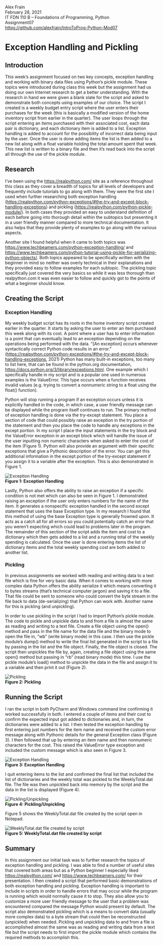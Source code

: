 Alex Frain  
February 28, 2021  
IT FDN 110 B – Foundations of Programming, Python  
Assignment07  
https://github.com/alexfrain/IntroToProg-Python-Mod07

# Exception Handling and Pickling

## Introduction
This week’s assignment focused on two key concepts, exception handling and working with binary data files using Python’s pickle module.  These topics were introduced during class this week but the assignment had us doing our own Internet research to get a better understanding.  With the research in hand we were given a blank slate for the script and asked to demonstrate both concepts using examples of our choice.  The script I created is a weekly budget entry script where the user enters their purchases for the week (this is basically a modified version of the home inventory script from earlier in the quarter).  The user loops through the script entering an items purchased with their associated cost, each data pair is dictionary, and each dictionary item is added to a list.  Exception handling is added to account for the possibility of incorrect data being input by the user.  Once the user is done adding items the list is then added to a new list along with a float variable holding the total amount spent that week.  This new list is written to a binary file and then it’s read back into the script all through the use of the pickle module.

## Research
I’ve been using the https://realpython.com/ site as a reference throughout this class as they cover a breadth of topics for all levels of developers and frequently include tutorials to go along with them.  They were the first site I used when further researching both exception handling (https://realpython.com/python-exceptions/#the-try-and-except-block-handling-exceptions) and pickling (https://realpython.com/python-pickle-module/).  In both cases they provided an easy to understand definition of each before going into thorough detail within the subtopics but presenting it in a user friendly manner compared to more technical documentation.  It also helps that they provide plenty of examples to go along with the various aspects.

Another site I found helpful when it came to both topics was https://www.techbeamers.com/python-exception-handling/ and https://www.techbeamers.com/python-tutorial-using-pickle-for-serializing-python-objects/.  Both topics appeared to be specifically written with the beginner in mind so neither was overly technical in their explanations and they provided easy to follow examples for each subtopic.  The pickling topic specifically just covered the very basics so while it was less thorough than realpython.com it was even easier to follow and quickly got to the points of what a beginner should know.

## Creating the Script
### Exception Handling
My weekly budget script has its roots in the home inventory script created earlier in the quarter.  It starts by asking the user to enter an item purchased this week along with its cost.  A point where a user has to enter information is a point that can eventually lead to an exception depending on the operations being performed with the data.  “[An exception] occurs whenever syntactically correct Python code results in an error.”  (https://realpython.com/python-exceptions/#the-try-and-except-block-handling-exceptions, 2021)  Python has many built-in exceptions, too many to list here, that can be found in the python.org documentation, https://docs.python.org/3/library/exceptions.html.  One example which I specifically handle in my script and is a popular one used in numerous examples is the ValueError.  This type occurs when a function receives invalid values (e.g. trying to convert a nonnumeric string to a float using the float() function).

Python will stop running a program if an exception occurs unless it is explicitly handled in the code, in which case, a user friendly message can be displayed while the program itself continues to run.  The primary method of exception handling is done via the try-except statement.  You place a section of code that could possibly raise an exception in the try portion of the statement and then you place the code to handle any exceptions in the except portion.  In my script I place the input statements in the try block and the ValueError exception in an except block which will handle the issue of the user inputting non numeric characters when asked to enter the cost of the item (Figure 1).  Python will also provide an argument with their specific exceptions that give a Pythonic description of the error.  You can get this additional information in the except portion of the try-except statement if you assign it to a variable after the exception.  This is also demonstrated in Figure 1.

![Exception Handling](Figure1.png "Exception Handling")  
**Figure 1: Exception Handling**

Lastly, Python also offers the ability to raise an exception if a specific condition is not met which can also be seen in Figure 1.  I demonstrated raising an exception if the user only enters numbers for the name of the item.  It generates a nonspecific exception handled in the second except statement that uses the base Exception type.  In my research I found that this method of using the base Exception type is generally frowned upon.  It acts as a catch all for all errors so you could potentially catch an error that you weren’t expecting which could lead to problems later in the program.  The remainder of this section of the script adds the item and cost to a dictionary which then gets added to a list and a running total of the weekly spending is calculated.  Once the user is done entering items the list of dictionary items and the total weekly spending cost are both added to another list.

### Pickling
In previous assignments we worked with reading and writing data to a text file which is fine for very basic data.  When it comes to working with more complex data Python offers the ability serialize it which means converting it to bytes streams (that’s technical computer jargon) and saving it to a file.  That file could be sent to someone who could convert the byte stream in the file back to data (de-serializing) that Python can work with.  Another name for this is pickling (and unpickling).

In order to use pickling in the script I had to import Python’s pickle module.  The code to pickle and unpickle data to and from a file is almost the same as reading and writing to a text file.  Create a file object using the open() method and pass in the file name for the data file and the binary mode to open the file in, “wb” (write binary mode) in this case.  I then use the pickle module’s dump() method to write the final list generated in the script to a file by passing in the list and the file object.  Finally, the file object is closed.  The script then unpickles the file by, again, creating a file object using the same open() method but passing in “rb” (read binary mode) this time.  I use the pickle module’s load() method to unpickle the data in the file and assign it to a variable and then print it out (Figure 2).

![Pickling](https://github.com/alexfrain/IntroToProg-Python-Mod07/blob/main/docs/Figure2.png "Pickling")  
**Figure 2: Pickling**

## Running the Script
I ran the script in both PyCharm and Windows command line confirming it worked successfully in both.  I entered a couple of items and their cost to confirm the expected input got added to dictionaries and, in turn, the dictionaries were added to a list.  I then tested the exception handling by first entering just numbers for the item name and received the custom error message along with Pythonic details for the general Exception class (Figure 3).  I then followed that up by entering an item name and then nonnumeric characters for the cost.  This raised the ValueError type exception and included the custom message which is also seen in Figure 3.

![Exception Handling](https://github.com/alexfrain/IntroToProg-Python-Mod07/blob/main/docs/Figure3.png "Exception Handling")  
**Figure 3: Exception Handling**

I quit entering items to the list and confirmed the final list that included the list of dictionaries and the weekly total was pickled to the WeeklyTotal.dat file.  The file was then unpickled back into memory by the script and the data in the list is displayed (Figure 4). 

![Pickling/Unpickling](https://github.com/alexfrain/IntroToProg-Python-Mod07/blob/main/docs/Figure4.png "Pickling/Unpickling")  
**Figure 4: Pickling/Unpickling**

Figure 5 shows the WeeklyTotal.dat file created by the script open in Notepad.

![WeeklyTotal.dat file created by script](https://github.com/alexfrain/IntroToProg-Python-Mod07/blob/main/docs/Figure5.png "WeeklyTotal.dat file created by script")  
**Figure 5: WeeklyTotal.dat file created by script**

## Summary
In this assignment our initial task was to further research the topics of exception handling and pickling.  I was able to find a number of useful sites that covered both areas but as a Python beginner I especially liked https://realpython.com/ and https://www.techbeamers.com/ for their presentation.  I then created a script that performed basic demonstrations of both exception handling and pickling.  Exception handling is important to include in scripts in order to handle errors that may occur while the program is running which would normally cause it to stop.  They also allow you to customize a more user friendly message to the user that a problem was encountered compared the message Python would present by default.  The script also demonstrated pickling which is a means to convert data (usually more complex data) to a byte stream that could then be reconstructed (unpickled) when needed.  Pickling and unpickling data to and from a file is accomplished almost the same was as reading and writing data from a text file but the script needs to first import the pickle module which contains the required methods to accomplish this.

